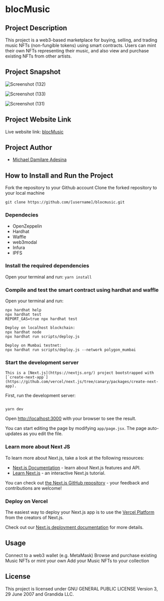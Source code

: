 # blocMusic

## Project Description

This project is a web3-based marketplace for buying, selling, and trading music NFTs (non-fungible tokens) using smart contracts. Users can mint their own NFTs representing their music, and also view and purchase existing NFTs from other artists.

## Project Snapshot

![Screenshot (132)](https://user-images.githubusercontent.com/26850963/214449150-0aa79e0a-86e2-4ce9-bb27-62c86bc2d99b.png)

![Screenshot (133)](https://user-images.githubusercontent.com/26850963/214449197-06338849-b5a9-4765-927a-1a27eb3c129b.png)

![Screenshot (131)](https://user-images.githubusercontent.com/26850963/214449238-e06fdc1a-c564-4d5d-ade8-bb5455d7593f.png)

## Project Website Link

Live website link: [blocMusic](https://blocmusic-m-azra3l.vercel.app/)

## Project Author

- [Michael Damilare Adesina](https://github.com/m-azra3l)

## How to Install and Run the Project

Fork the repository to your Github account
Clone the forked repository to your local machine

```git clone https://github.com/[username]/blocmusic.git```

### Dependecies

- OpenZeppelin
- Hardhat
- Waffle
- web3modal
- Infura
- IPFS

### Install the required dependencies

Open your terminal and run:
```yarn install```

### Compile and test the smart contract using hardhat and waffle

Open your terminal and run:

```shell
npx hardhat help
npx hardhat test
REPORT_GAS=true npx hardhat test

Deploy on localhost blockchain:
npx hardhat node
npx hardhat run scripts/deploy.js 

Deploy on Mumbai testnet:
npx hardhat run scripts/deploy.js --network polygon_mumbai
```

### Start the development server

```This is a [Next.js](https://nextjs.org/) project bootstrapped with [`create-next-app`](https://github.com/vercel/next.js/tree/canary/packages/create-next-app).```

First, run the development server:

```shell

yarn dev

```

Open [http://localhost:3000](http://localhost:3000) with your browser to see the result.

You can start editing the page by modifying `app/page.jsx`. The page auto-updates as you edit the file.

### Learn more about Next JS

To learn more about Next.js, take a look at the following resources:

- [Next.js Documentation](https://nextjs.org/docs) - learn about Next.js features and API.
- [Learn Next.js](https://nextjs.org/learn) - an interactive Next.js tutorial.

You can check out [the Next.js GitHub repository](https://github.com/vercel/next.js/) - your feedback and contributions are welcome!

### Deploy on Vercel

The easiest way to deploy your Next.js app is to use the [Vercel Platform](https://vercel.com/new?utm_medium=default-template&filter=next.js&utm_source=create-next-app&utm_campaign=create-next-app-readme) from the creators of Next.js.

Check out our [Next.js deployment documentation](https://nextjs.org/docs/deployment) for more details.

## Usage

Connect to a web3 wallet (e.g. MetaMask)
Browse and purchase existing Music NFTs or mint your own
Add your Music NFTs to your collection

## License

This project is licensed under GNU GENERAL PUBLIC LICENSE Version 3, 29 June 2007 and Grandida LLC.
